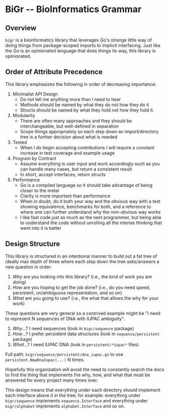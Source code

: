 # BiGr -- **B**io**I**nformatics **Gr**ammar

## Overview

`bigr` is a bioinformatics library that leverages Go's strange little way of doing things from package-scoped imports to implicit interfacing. Just like the Go is an opinionated language that does things its way, this library is opinionated.

## Order of Attribute Precedence

This library emphasizes the following in order of decreasing importance:

1.  Minimalist API Design
    -   Do not tell me anything more than I need to hear
    -   Methods should be named by what they do not how they do it
    -   Structs should be named by what they hold not how they hold it.
2.  Modularity
    -   There are often many approaches and they should be interchangeable, but well-defined in separation
    -   Scope things appropriately so each step down an import/directory tree is a further decision about what is needed
3.  Tested
    -   When I do begin accepting contributions I will require a constant increase in test coverage and example usage
4.  Program by Contract
    -   Assume everything is user input and work accordingly such as you can handle many cases, but return a consistent result
    -   In short, accept interfaces, return structs
5.  Performance
    -   Go is a compiled language so it should take advantage of being closer to the metal
    -   Clarity is more important than performance
    -   When in doubt, do it both your way and the obvious way with a test showing equivalence, benchmarks for both, and a reference to where one can further understand why the non-obvious way works
    -   I like fast code just as much as the next programmer, but being able to understand the code without unrolling all the intense thinking that went into it is better

## Design Structure

This library is structured in an intentional manner to build out a fat tree of ideally max depth of three where each step down the tree asks/answers a new question in order:

1.  _Why_ are you looking into this library? (i.e., the kind of work you are doing)
2.  _How_ are you hoping to get the job done? (i.e., do you need speed, persistent, un/ambiguous representation, and so on)
3.  _What_ are you going to use? (i.e., the what that allows the why for your work)

These questions are very general so a contrived example might be "I need to represent N sequences of DNA with IUPAC ambiguity":
1.  _Why_...? I need sequences (look in `bigr/sequence` package)
2.  _How_...? I prefer persistent data structures (look in `sequence/persistent` package)
3.  _What_...? I need IUPAC DNA (look in `persistent/*iupac*` files)

Full path: `bigr/sequence/persistent/dna_iupac.go` to use `persistent.NewDnaIupac(...)` N times.

Hopefully this organization will avoid the need to constantly search the docs to find the thing that implements the why, how, and what that must be answered for every project many times over.

This design means that everything under each directory should implement each interface above it in the tree; for example: everything under `bigr/sequence` implements `sequence.Interface` and everything under `bigr/alphabet` implements `alphabet.Interface` and so on.
